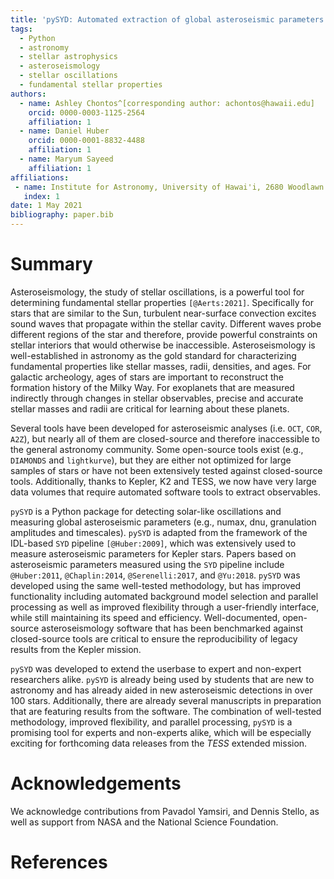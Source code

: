 ```yaml
---
title: 'pySYD: Automated extraction of global asteroseismic parameters'
tags:
  - Python
  - astronomy
  - stellar astrophysics
  - asteroseismology
  - stellar oscillations
  - fundamental stellar properties
authors:
  - name: Ashley Chontos^[corresponding author: achontos@hawaii.edu]
    orcid: 0000-0003-1125-2564
    affiliation: 1
  - name: Daniel Huber
    orcid: 0000-0001-8832-4488
    affiliation: 1
  - name: Maryum Sayeed
    affiliation: 1
affiliations:
 - name: Institute for Astronomy, University of Hawai'i, 2680 Woodlawn Drive, Honolulu, HI 96822, USA
   index: 1
date: 1 May 2021
bibliography: paper.bib
---
```


# Summary

Asteroseismology, the study of stellar oscillations, is a powerful tool for determining fundamental stellar 
properties `[@Aerts:2021]`. Specifically for stars that are similar to the Sun, turbulent 
near-surface convection excites sound waves that propagate within the stellar cavity. Different waves probe 
different regions of the star and therefore, provide powerful constraints on stellar interiors that would 
otherwise be inaccessible. Asteroseismology is well-established in astronomy as the gold standard for 
characterizing fundamental properties like stellar masses, radii, densities, and ages. For galactic archeology, 
ages of stars are important to reconstruct the formation history of the Milky Way. For exoplanets that are 
measured indirectly through changes in stellar observables, precise and accurate stellar masses and radii 
are critical for learning about these planets.

Several tools have been developed for asteroseismic analyses (i.e. `OCT`, `COR`, `A2Z`), but nearly all of 
them are closed-source and therefore inaccessible to the general astronomy community. Some open-source tools 
exist (e.g., `DIAMONDS` and `lightkurve`), but they are either not optimized for large samples of stars or 
have not been extensively tested against closed-source tools. Additionally, thanks to Kepler, K2 and TESS, 
we now have very large data volumes that require automated software tools to extract observables. 

`pySYD` is a Python package for detecting solar-like oscillations and measuring global asteroseismic 
parameters (e.g., numax, dnu, granulation amplitudes and timescales). `pySYD` is adapted from the framework 
of the IDL-based ``SYD`` pipeline `[@Huber:2009]`, which was extensively used to measure asteroseismic parameters 
for Kepler stars. Papers based on asteroseismic parameters measured using the `SYD` pipeline include 
`@Huber:2011`, `@Chaplin:2014`, `@Serenelli:2017`, and `@Yu:2018`. `pySYD` was developed using the same 
well-tested methodology, but has improved functionality including automated background model selection 
and parallel processing as well as improved flexibility through a user-friendly interface, while still 
maintaining its speed and efficiency. Well-documented, open-source asteroseismology software that has been 
benchmarked against closed-source tools are critical to ensure the reproducibility of legacy results from 
the Kepler mission.

`pySYD` was developed to extend the userbase to expert and non-expert researchers alike. `pySYD` is already 
being used by students that are new to astronomy and has already aided in new asteroseismic detections in
over 100 stars. Additionally, there are already several manuscripts in preparation that are featuring results 
from the software. The combination of well-tested methodology, improved flexibility, and parallel processing, 
`pySYD` is a promising tool for experts and non-experts alike, which will be especially exciting for forthcoming 
data releases from the *TESS* extended mission.


# Acknowledgements

We acknowledge contributions from Pavadol Yamsiri, and Dennis Stello, 
as well as support from NASA and the National Science Foundation.

# References
